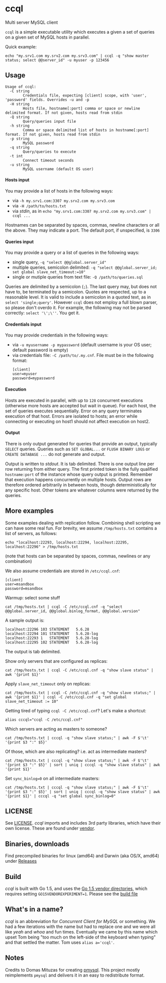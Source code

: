 # ccql
Multi server MySQL client

`ccql` is a simple executable utility which executes a given a set of queries on a given set of MySQL hosts
 in parallel.

Quick example:
```
echo "my.srv1.com my.srv2.com my.srv3.com" | ccql -q "show master status; select @@server_id" -u myuser -p 123456
```

## Usage

```
Usage of ccql:
  -C string
        Credentials file, expecting [client] scope, with 'user', 'password' fields. Overrides -u and -p
  -H string
    	Hosts file, hostname[:port] comma or space or newline delimited format. If not given, hosts read from stdin
  -Q string
    	Query/queries input file
  -h string
    	Comma or space delimited list of hosts in hostname[:port] format. If not given, hosts read from stdin
  -p string
    	MySQL password
  -q string
    	Query/queries to execute
  -t int
    	Connect timeout seconds
  -u string
    	MySQL username (default OS user)
```

#### Hosts input

You may provide a list of hosts in the following ways:
- via `-h my.srv1.com:3307 my.srv2.com my.srv3.com`
- via `-H /path/to/hosts.txt`
- via _stdin_, as in `echo "my.srv1.com:3307 my.srv2.com my.srv3.com" | ccql ...`

Hostnames can be separated by spaces, commas, newline characters or all the above.
They may indicate a port. The default port, if unspecified, is `3306`

#### Queries input

You may provide a query or a list of queries in the following ways:
- single query, `-q "select @@global.server_id"`
- multiple queries, semicolon delimited: `-q "select @@global.server_id; set global slave_net_timeout:=10"`
- single or mutiple queries from text file: `-Q /path/to/queries.sql`

Queries are delimited by a semicolon (`;`). The last query may, but does not have to, be terminated by a semicolon.
Quotes are respected, up to a reasonable level. It is valid to include a semicolon in a quoted text, as in `select 'single;query'`. However `ccql` does not employ a full blown parser, so please don't overdo it. For example, the following may not be parsed correctly: `select '\';\''`. You get it.

#### Credentials input

You may provide credentials in the following ways:
- via `-u myusername -p mypassword` (default username is your OS user; default password is empty)
- via credentials file: `-C /path/to/.my.cnf`. File must be in the following format:
  ```
  [client]
  user=myuser
  password=mypassword
  ```

#### Execution

Hosts are executed in parallel, with up to `128` concurrent executions (otherwise more hosts are accepted but wait in queue).
For each host, the set of queries executes sequentially. Error on any query terminates execution of that host.
Errors are isolated to hosts; an error while connecting or executing on host1 should not affect execution on host2.

#### Output

There is only output generated for queries that provide an output, typically `SELECT` queries. Queries such as
`SET GLOBAL...` or `FLUSH BINARY LOGS` or `CREATE DATABASE ...` do not generate and output.

Output is written to _stdout_. It is tab delimited. There is one output line per row returning from either query.
The first printed token is the fully qualified `hostname:port` of the instance whose query output is printed.
Remember that execution happens concurrently on multiple hosts. Output rows are therefore ordered arbitrarily
in between hosts, though deterministically for any specific host.
Other tokens are whatever columns were returned by the queries.

## More examples

Some examples dealing with replication follow. Combining shell scripting we can have some real fun.
For brevity, we assume `/tmp/hosts.txt` contains a list of servers, as follows:
```
echo "localhost:22293, localhost:22294, localhost:22295, localhost:22296" > /tmp/hosts.txt
```
(note that hosts can be separated by spaces, commas, newlines or any combination)

We also assume credentials are stored in `/etc/ccql.cnf`:
```
[client]
user=msandbox
password=msandbox
```

Warmup: select some stuff
```
cat /tmp/hosts.txt | ccql -C /etc/ccql.cnf -q "select @@global.server_id, @@global.binlog_format, @@global.version"
```
A sample output is:
```
localhost:22296	103	STATEMENT	5.6.28
localhost:22294	101	STATEMENT	5.6.28-log
localhost:22293	1	STATEMENT	5.6.28-log
localhost:22295	102	STATEMENT	5.6.28-log
```
The output is tab delimited.

Show only servers that are configured as replicas:
```
cat /tmp/hosts.txt | ccql -C /etc/ccql.cnf -q "show slave status" | awk '{print $1}'
```
Apply `slave_net_timeout` only on replicas:
```
cat /tmp/hosts.txt | ccql -C /etc/ccql.cnf -q "show slave status;" | awk '{print $1}' | ccql -C /etc/ccql.cnf -q "set global slave_net_timeout := 10"
```

Getting tired of typing `ccql -C /etc/ccql.cnf`? Let's make a shortcut:
```
alias cccql="ccql -C /etc/ccql.cnf"
```

Which servers are acting as masters to someone?
```
cat /tmp/hosts.txt | cccql -q "show slave status;" | awk -F $'\t' '{print $3 ":" $5}'
```

Of those, which are also replicating? i.e. act as intermediate masters?
```
cat /tmp/hosts.txt | cccql -q "show slave status;" | awk -F $'\t' '{print $3 ":" $5}' | sort | uniq | cccql -q "show slave status" | awk '{print $1}'
```

Set `sync_binlog=0` on all intermediate masters:
```
cat /tmp/hosts.txt | cccql -q "show slave status;" | awk -F $'\t' '{print $3 ":" $5}' | sort | uniq | cccql -q "show slave status" | awk '{print $1}' | cccql -q "set global sync_binlog=0"
```

## LICENSE

See [LICENSE](LICENSE). _ccql_ imports and includes 3rd party libraries, which have their own license. These are found under [vendor](vendor).

## Binaries, downloads

Find precompiled binaries for linux (amd64) and Darwin (aka OS/X, amd64) under [Releases](https://github.com/github/ccql/releases)

## Build

_ccql_ is built with Go 1.5, and uses the [Go 1.5 vendor directories](https://golang.org/cmd/go/#hdr-Vendor_Directories), which requires setting `GO15VENDOREXPERIMENT=1`.
Please see the [build file](build.sh)

## What's in a name?

_ccql_ is an abbreviation for _Concurrent Client for MySQL_ or something. We had a few iterations with the name
but had to replace one and we were all like _yeah_ and _whoa_ and fun times. Eventually we came by this name
which upset Tom being "too much on the left-side of the keyboard when typing" and that settled the matter.
Tom uses `alias a='ccql'`.

## Notes

Credits to Domas Mituzas for creating [pmysql](http://dom.as/2010/08/12/pmysql-multi-server-mysql-client/).
This project mostly reimplements `pmysql` and delivers it in an easy to redistribute format.

